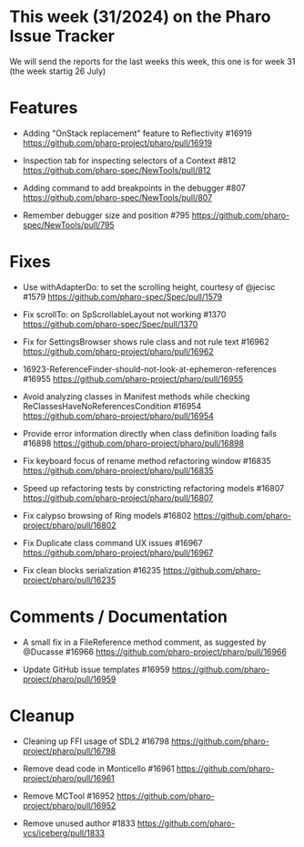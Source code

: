 # This week (31/2024) on the Pharo Issue Tracker

We will send the reports for the last weeks this week, this one is for week 31 (the week startig 26 July)

# Features

- Adding "OnStack replacement" feature to Reflectivity #16919
	https://github.com/pharo-project/pharo/pull/16919
	
- Inspection tab for inspecting selectors of a Context #812
	https://github.com/pharo-spec/NewTools/pull/812
	
- Adding command to add breakpoints in the debugger #807
	https://github.com/pharo-spec/NewTools/pull/807
	
- Remember debugger size and position #795
	https://github.com/pharo-spec/NewTools/pull/795

# Fixes

- Use withAdapterDo: to set the scrolling height, courtesy of @jecisc #1579
	https://github.com/pharo-spec/Spec/pull/1579
	
- Fix scrollTo: on SpScrollableLayout not working #1370
	https://github.com/pharo-spec/Spec/pull/1370

- Fix for SettingsBrowser shows rule class and not rule text #16962
	https://github.com/pharo-project/pharo/pull/16962
	
- 16923-ReferenceFinder-should-not-look-at-ephemeron-references #16955
	https://github.com/pharo-project/pharo/pull/16955
	
- Avoid analyzing classes in Manifest methods while checking ReClassesHaveNoReferencesCondition #16954
	https://github.com/pharo-project/pharo/pull/16954
	
- Provide error information directly when class definition loading fails #16898
	https://github.com/pharo-project/pharo/pull/16898
	
- Fix keyboard focus of rename method refactoring window #16835
	https://github.com/pharo-project/pharo/pull/16835
	
- Speed up refactoring tests by constricting refactoring models #16807
	https://github.com/pharo-project/pharo/pull/16807
	
- Fix calypso browsing of Ring models #16802
	https://github.com/pharo-project/pharo/pull/16802

- Fix Duplicate class command UX issues #16967
	https://github.com/pharo-project/pharo/pull/16967

- Fix clean blocks serialization #16235
	https://github.com/pharo-project/pharo/pull/16235
	
# Comments / Documentation

- A small fix in a FileReference method comment, as suggested by @Ducasse #16966
	https://github.com/pharo-project/pharo/pull/16966
	
- Update GitHub issue templates #16959
	https://github.com/pharo-project/pharo/pull/16959
	
# Cleanup

- Cleaning up FFI usage of SDL2 #16798
	https://github.com/pharo-project/pharo/pull/16798

- Remove dead code in Monticello #16961
	https://github.com/pharo-project/pharo/pull/16961
	
- Remove MCTool #16952
	https://github.com/pharo-project/pharo/pull/16952
	
- Remove unused author #1833
	https://github.com/pharo-vcs/iceberg/pull/1833